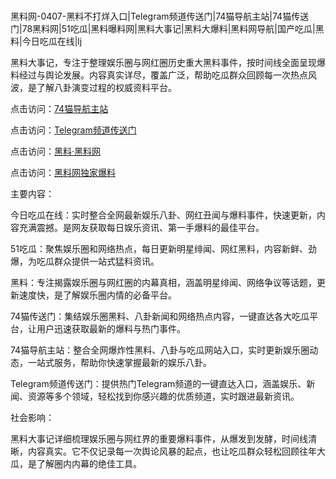 #
黑料网-0407-黑料不打烊入口|Telegram频道传送门|74猫导航主站|74猫传送门|78黑料网|51吃瓜|黑料曝料网|黑料大事记|黑料大爆料|黑料网导航|国产吃瓜|黑料|今日吃瓜在线|lj

黑料大事记，专注于整理娱乐圈与网红圈历史重大黑料事件，按时间线全面呈现爆料经过与舆论发展。内容真实详尽，覆盖广泛，帮助吃瓜群众回顾每一次热点风波，是了解八卦演变过程的权威资料平台。


点击访问：<a href="https://74mao.com/">74猫导航主站</a>

点击访问：<a href="https://74mao.com/">Telegram频道传送门</a>

点击访问：<a href="https://tyer.pages.dev/">黑料·黑料网</a>

点击访问：<a href="https://sdfsh.pages.dev/">黑料网独家爆料</a>


主要内容：

今日吃瓜在线：实时整合全网最新娱乐八卦、网红丑闻与爆料事件，快速更新，内容充满震撼。是网友获取每日娱乐资讯、第一手爆料的最佳平台。

51吃瓜：聚焦娱乐圈和网络热点，每日更新明星绯闻、网红黑料，内容新鲜、劲爆，为吃瓜群众提供一站式猛料资讯。

黑料：专注揭露娱乐圈与网红圈的内幕真相，涵盖明星绯闻、网络争议等话题，更新速度快，是了解娱乐圈内情的必备平台。

74猫传送门：集结娱乐圈黑料、八卦新闻和网络热点内容，一键直达各大吃瓜平台，让用户迅速获取最新的爆料与热门事件。

74猫导航主站：整合全网爆炸性黑料、八卦与吃瓜网站入口，实时更新娱乐圈动态，一站式服务，帮助你快速掌握最新的娱乐八卦。

Telegram频道传送门：提供热门Telegram频道的一键直达入口，涵盖娱乐、新闻、资源等多个领域，轻松找到你感兴趣的优质频道，实时跟进最新资讯。

社会影响：

黑料大事记详细梳理娱乐圈与网红界的重要爆料事件，从爆发到发酵，时间线清晰，内容真实。它不仅记录每一次舆论风暴的起点，也让吃瓜群众轻松回顾往年大瓜，是了解圈内内幕的绝佳工具。

<span style="display:none;">[Canonical link](）</span>
